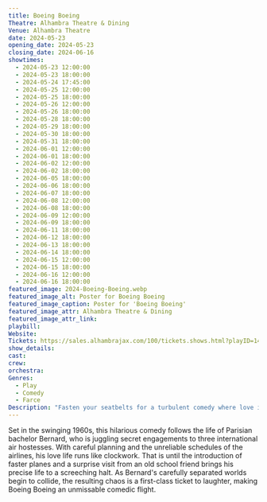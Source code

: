```yaml
---
title: Boeing Boeing
Theatre: Alhambra Theatre & Dining
Venue: Alhambra Theatre
date: 2024-05-23
opening_date: 2024-05-23
closing_date: 2024-06-16
showtimes:
  - 2024-05-23 12:00:00
  - 2024-05-23 18:00:00
  - 2024-05-24 17:45:00
  - 2024-05-25 12:00:00
  - 2024-05-25 18:00:00
  - 2024-05-26 12:00:00
  - 2024-05-26 18:00:00
  - 2024-05-28 18:00:00
  - 2024-05-29 18:00:00
  - 2024-05-30 18:00:00
  - 2024-05-31 18:00:00
  - 2024-06-01 12:00:00
  - 2024-06-01 18:00:00
  - 2024-06-02 12:00:00
  - 2024-06-02 18:00:00
  - 2024-06-05 18:00:00
  - 2024-06-06 18:00:00
  - 2024-06-07 18:00:00
  - 2024-06-08 12:00:00
  - 2024-06-08 18:00:00
  - 2024-06-09 12:00:00
  - 2024-06-09 18:00:00
  - 2024-06-11 18:00:00
  - 2024-06-12 18:00:00
  - 2024-06-13 18:00:00
  - 2024-06-14 18:00:00
  - 2024-06-15 12:00:00
  - 2024-06-15 18:00:00
  - 2024-06-16 12:00:00
  - 2024-06-16 18:00:00
featured_image: 2024-Boeing-Boeing.webp
featured_image_alt: Poster for Boeing Boeing
featured_image_caption: Poster for 'Boeing Boeing'
featured_image_attr: Alhambra Theatre & Dining
featured_image_attr_link: 
playbill:
Website: 
Tickets: https://sales.alhambrajax.com/100/tickets.shows.html?playID=1457&code=WWW&qty_target=0
show_details: 
cast:
crew:
orchestra:
Genres:
  - Play
  - Comedy
  - Farce
Description: "Fasten your seatbelts for a turbulent comedy where love is up in the air, and timing is everything. Boeing Boeing is a jet-setting farce that whirls through the highs and lows of romantic deception."
---
```

Set in the swinging 1960s, this hilarious comedy follows the life of Parisian bachelor Bernard, who is juggling secret engagements to three international air hostesses. With careful planning and the unreliable schedules of the airlines, his love life runs like clockwork. That is until the introduction of faster planes and a surprise visit from an old school friend brings his precise life to a screeching halt. As Bernard's carefully separated worlds begin to collide, the resulting chaos is a first-class ticket to laughter, making Boeing Boeing an unmissable comedic flight.
